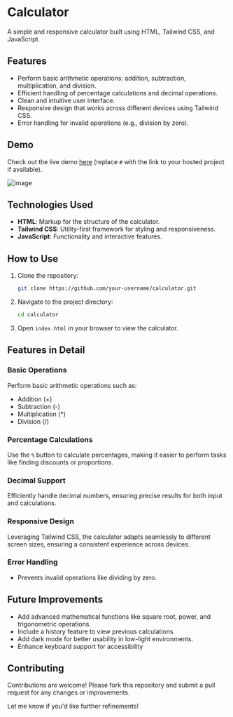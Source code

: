 # Calculator

A simple and responsive calculator built using HTML, Tailwind CSS, and JavaScript.

## Features

- Perform basic arithmetic operations: addition, subtraction, multiplication, and division.
- Efficient handling of percentage calculations and decimal operations.
- Clean and intuitive user interface.
- Responsive design that works across different devices using Tailwind CSS.
- Error handling for invalid operations (e.g., division by zero).

## Demo

Check out the live demo [here](#) (replace `#` with the link to your hosted project if available).

![![image](https://github.com/user-attachments/assets/197a575f-c720-4aa9-95cb-83f090e8b9db)
](#)  


## Technologies Used

- **HTML**: Markup for the structure of the calculator.
- **Tailwind CSS**: Utility-first framework for styling and responsiveness.
- **JavaScript**: Functionality and interactive features.

## How to Use

1. Clone the repository:
   ```bash
   git clone https://github.com/your-username/calculator.git
   ```
2. Navigate to the project directory:
   ```bash
   cd calculator
   ```
3. Open `index.html` in your browser to view the calculator.
   
## Features in Detail

### Basic Operations
Perform basic arithmetic operations such as:
- Addition (+)
- Subtraction (-)
- Multiplication (*)
- Division (/)

### Percentage Calculations
Use the `%` button to calculate percentages, making it easier to perform tasks like finding discounts or proportions.

### Decimal Support
Efficiently handle decimal numbers, ensuring precise results for both input and calculations.

### Responsive Design
Leveraging Tailwind CSS, the calculator adapts seamlessly to different screen sizes, ensuring a consistent experience across devices.

### Error Handling
- Prevents invalid operations like dividing by zero.

## Future Improvements

- Add advanced mathematical functions like square root, power, and trigonometric operations.
- Include a history feature to view previous calculations.
- Add dark mode for better usability in low-light environments.
- Enhance keyboard support for accessibility

## Contributing

Contributions are welcome! Please fork this repository and submit a pull request for any changes or improvements.

Let me know if you'd like further refinements!
